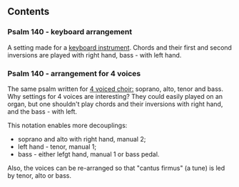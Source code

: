 ## Contents

### Psalm 140 - keyboard arrangement

A setting made for a [keyboard instrument](./Psalm-140.ly).
Chords and their first and second inversions are played with right hand, bass - with left hand.

### Psalm 140 - arrangement for 4 voices

The same psalm written for [4 voiced choir:](<./Psalm-140 4st.ly>) soprano, alto, tenor and bass.
Why settings for 4 voices are interesting? 
They could easily played on an organ, but one shouldn't play chords and their inversions with right hand, 
and the bass - with left.

This notation enables more decouplings:
 - soprano and alto with right hand, manual 2;
 - left hand - tenor, manual 1;
 - bass - either lefgt hand, manual 1 or bass pedal.

Also, the voices can be re-arranged so that "cantus firmus" (a tune) is led by tenor, alto or bass.